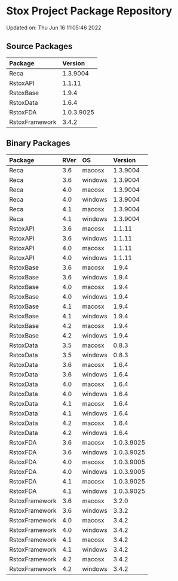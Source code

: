 # Stox Project Package Repository


Updated on: Thu Jun 16 11:05:46 2022
## Source Packages

|Package        |Version    |
|:--------------|:----------|
|Reca           |1.3.9004   |
|RstoxAPI       |1.1.11     |
|RstoxBase      |1.9.4      |
|RstoxData      |1.6.4      |
|RstoxFDA       |1.0.3.9025 |
|RstoxFramework |3.4.2      |

## Binary Packages

|Package        |RVer |OS      |Version    |
|:--------------|:----|:-------|:----------|
|Reca           |3.6  |macosx  |1.3.9004   |
|Reca           |3.6  |windows |1.3.9004   |
|Reca           |4.0  |macosx  |1.3.9004   |
|Reca           |4.0  |windows |1.3.9004   |
|Reca           |4.1  |macosx  |1.3.9004   |
|Reca           |4.1  |windows |1.3.9004   |
|RstoxAPI       |3.6  |macosx  |1.1.11     |
|RstoxAPI       |3.6  |windows |1.1.11     |
|RstoxAPI       |4.0  |macosx  |1.1.11     |
|RstoxAPI       |4.0  |windows |1.1.11     |
|RstoxBase      |3.6  |macosx  |1.9.4      |
|RstoxBase      |3.6  |windows |1.9.4      |
|RstoxBase      |4.0  |macosx  |1.9.4      |
|RstoxBase      |4.0  |windows |1.9.4      |
|RstoxBase      |4.1  |macosx  |1.9.4      |
|RstoxBase      |4.1  |windows |1.9.4      |
|RstoxBase      |4.2  |macosx  |1.9.4      |
|RstoxBase      |4.2  |windows |1.9.4      |
|RstoxData      |3.5  |macosx  |0.8.3      |
|RstoxData      |3.5  |windows |0.8.3      |
|RstoxData      |3.6  |macosx  |1.6.4      |
|RstoxData      |3.6  |windows |1.6.4      |
|RstoxData      |4.0  |macosx  |1.6.4      |
|RstoxData      |4.0  |windows |1.6.4      |
|RstoxData      |4.1  |macosx  |1.6.4      |
|RstoxData      |4.1  |windows |1.6.4      |
|RstoxData      |4.2  |macosx  |1.6.4      |
|RstoxData      |4.2  |windows |1.6.4      |
|RstoxFDA       |3.6  |macosx  |1.0.3.9025 |
|RstoxFDA       |3.6  |windows |1.0.3.9025 |
|RstoxFDA       |4.0  |macosx  |1.0.3.9005 |
|RstoxFDA       |4.0  |windows |1.0.3.9005 |
|RstoxFDA       |4.1  |macosx  |1.0.3.9025 |
|RstoxFDA       |4.1  |windows |1.0.3.9025 |
|RstoxFramework |3.6  |macosx  |3.2.0      |
|RstoxFramework |3.6  |windows |3.3.2      |
|RstoxFramework |4.0  |macosx  |3.4.2      |
|RstoxFramework |4.0  |windows |3.4.2      |
|RstoxFramework |4.1  |macosx  |3.4.2      |
|RstoxFramework |4.1  |windows |3.4.2      |
|RstoxFramework |4.2  |macosx  |3.4.2      |
|RstoxFramework |4.2  |windows |3.4.2      |
